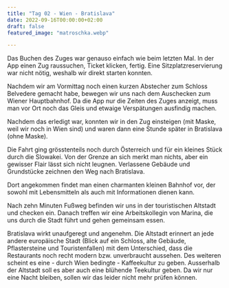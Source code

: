 ```yaml
---
title: "Tag 02 - Wien - Bratislava"
date: 2022-09-16T00:00:00+02:00
draft: false
featured_image: "matroschka.webp"

---
```


Das Buchen des Zuges war genauso einfach wie beim letzten Mal. In der App einen
Zug raussuchen, Ticket klicken, fertig. Eine Sitzplatzreservierung war nicht
nötig, weshalb wir direkt starten konnten.

Nachdem wir am Vormittag noch einen kurzen Abstecher zum Schloss Belvedere
gemacht habe, bewegen wir uns nach dem Auschecken zum Wiener Hauptbahnhof. Da
die App nur die Zeiten des Zuges anzeigt, muss man vor Ort noch das Gleis und
etwaige Verspätungen ausfindig machen.

Nachdem das erledigt war, konnten wir in den Zug einsteigen (mit Maske, weil wir
noch in Wien sind) und waren dann eine Stunde später in Bratislava (ohne Maske).

Die Fahrt ging grösstenteils noch durch Österreich und für ein kleines Stück
durch die Slowakei. Von der Grenze an sich merkt man nichts, aber ein gewisser
Flair lässt sich nicht leugnen. Verlassene Gebäude und Grundstücke zeichnen den
Weg nach Bratislava.

Dort angekommen findet man einen charmanten kleinen Bahnhof vor, der sowohl mit
Lebensmitteln als auch mit Informationen dienen kann.

Nach zehn Minuten Fußweg befinden wir uns in der touristischen Altstadt und
checken ein. Danach treffen wir eine Arbeitskollegin von Marina, die uns durch
die Stadt führt und gehen gemeinsam essen.

Bratislava wirkt unaufgeregt und angenehm. Die Altstadt erinnert an jede andere
europäische Stadt (Blick auf ein Schloss, alte Gebäude, Pflastersteine und
Touristenfallen) mit dem Unterschied, dass die Restaurants noch recht modern
bzw. unverbraucht aussehen. Des weiteren scheint es eine - durch Wien bedingte -
Kaffeekultur zu geben. Ausserhalb der Altstadt soll es aber auch eine blühende
Teekultur geben. Da wir nur eine Nacht bleiben, sollen wir das leider nicht mehr
prüfen können.

